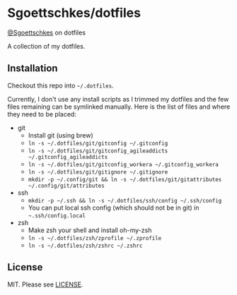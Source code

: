 Sgoettschkes/dotfiles
=====================

[@Sgoettschkes](https://twitter.com/Sgoettschkes) on dotfiles

A collection of my dotfiles. 

## Installation

Checkout this repo into `~/.dotfiles`.

Currently, I don't use any install scripts as I trimmed my dotfiles and the few files remaining can be symlinked manually. Here is the list of files and where they need to be placed:

* git
  * Install git (using brew)
  * `ln -s ~/.dotfiles/git/gitconfig ~/.gitconfig`
  * `ln -s ~/.dotfiles/git/gitconfig_agileaddicts ~/.gitconfig_agileaddicts`
  * `ln -s ~/.dotfiles/git/gitconfig_workera ~/.gitconfig_workera`
  * `ln -s ~/.dotfiles/git/gitignore ~/.gitignore`
  * `mkdir -p ~/.config/git && ln -s ~/.dotfiles/git/gitattributes ~/.config/git/attributes`
* ssh
  * `mkdir -p ~/.ssh && ln -s ~/.dotfiles/ssh/config ~/.ssh/config`
  * You can put local ssh config (which should not be in git) in `~.ssh/config.local`
* zsh
  * Make zsh your shell and install oh-my-zsh
  * `ln -s ~/.dotfiles/zsh/zprofile ~/.zprofile`
  * `ln -s ~/.dotfiles/zsh/zshrc ~/.zshrc`

## License

MIT. Please see [LICENSE](LICENSE).
